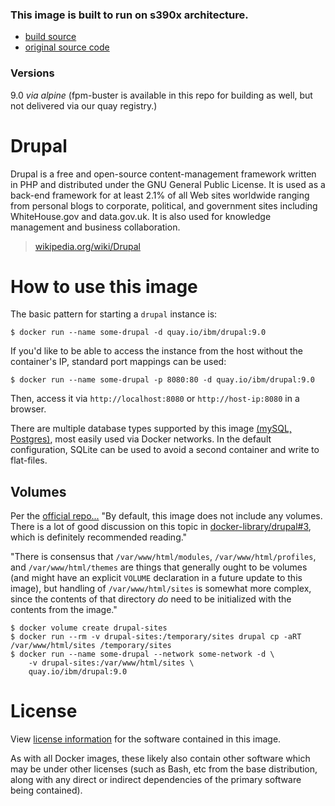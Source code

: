 ### This image is built to run on s390x architecture.
-    [build source](https://github.com/korpx-z/drupal-s390x/tree/master)
-    [original source code](https://github.com/docker-library/drupal)

### Versions
9.0 *via alpine* (fpm-buster is available in this repo for building as well, but not delivered via our quay registry.)

# Drupal

Drupal is a free and open-source content-management framework written in PHP and distributed under the GNU General Public License. It is used as a back-end framework for at least 2.1% of all Web sites worldwide ranging from personal blogs to corporate, political, and government sites including WhiteHouse.gov and data.gov.uk. It is also used for knowledge management and business collaboration.

> [wikipedia.org/wiki/Drupal](https://en.wikipedia.org/wiki/Drupal)

# How to use this image

The basic pattern for starting a `drupal` instance is:

```console
$ docker run --name some-drupal -d quay.io/ibm/drupal:9.0
```

If you'd like to be able to access the instance from the host without the container's IP, standard port mappings can be used:

```console
$ docker run --name some-drupal -p 8080:80 -d quay.io/ibm/drupal:9.0
```

Then, access it via `http://localhost:8080` or `http://host-ip:8080` in a browser.

There are multiple database types supported by this image [(mySQL, Postgres)](https://github.com/docker-library/drupal/), most easily used via Docker networks. In the default configuration, SQLite can be used to avoid a second container and write to flat-files. 

## Volumes
Per the [official repo...](https://github.com/docker-library/drupal/)
"By default, this image does not include any volumes. There is a lot of good discussion on this topic in [docker-library/drupal#3](https://github.com/docker-library/drupal/issues/3), which is definitely recommended reading."

"There is consensus that `/var/www/html/modules`, `/var/www/html/profiles`, and `/var/www/html/themes` are things that generally ought to be volumes (and might have an explicit `VOLUME` declaration in a future update to this image), but handling of `/var/www/html/sites` is somewhat more complex, since the contents of that directory *do* need to be initialized with the contents from the image."


```console
$ docker volume create drupal-sites
$ docker run --rm -v drupal-sites:/temporary/sites drupal cp -aRT /var/www/html/sites /temporary/sites
$ docker run --name some-drupal --network some-network -d \
	-v drupal-sites:/var/www/html/sites \
	quay.io/ibm/drupal:9.0
```

# License

View [license information](https://www.drupal.org/licensing/faq) for the software contained in this image.

As with all Docker images, these likely also contain other software which may be under other licenses (such as Bash, etc from the base distribution, along with any direct or indirect dependencies of the primary software being contained).
